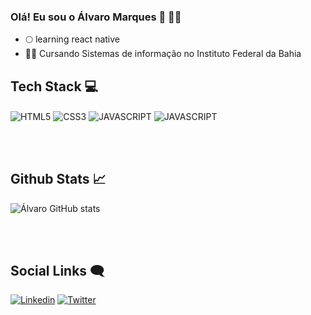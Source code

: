 ### Olá! Eu sou o Álvaro Marques 👋 👨‍💻 
- 🌕 learning react native
- 👨‍🎓 Cursando Sistemas de informação no Instituto Federal da Bahia


## Tech Stack 💻


<div>
  <img align="center" alt="HTML5" src="https://img.shields.io/badge/HTML5-E34F26?style=for-the-badge&logo=html5&logoColor=white"/>
  <img align="center" alt="CSS3" src="https://img.shields.io/badge/CSS3-1572B6?style=for-the-badge&logo=css3&logoColor=white"/>
  <img align="center" alt="JAVASCRIPT" src="https://img.shields.io/badge/JavaScript-F7DF1E?style=for-the-badge&logo=javascript&logoColor=black"/>
  <img align="center" alt="JAVASCRIPT" src="https://img.shields.io/badge/Java-ED8B00?style=for-the-badge&logo=openjdk&logoColor=white"/>
</div>

<br></br>

## Github Stats 📈

![Álvaro GitHub stats](https://github-readme-stats.vercel.app/api?username=Alvaro-18&show_icons=true&theme=radical)

<br></br>

## Social Links 🗨️

[![Linkedin](https://img.shields.io/badge/LinkedIn-0077B5?style=for-the-badge&logo=linkedin&logoColor=white)](https://www.linkedin.com/in/%C3%A1lvaro-marques-a2146a234/)
[![Twitter](https://img.shields.io/badge/Twitter-1DA1F2?style=for-the-badge&logo=twitter&logoColor=white)](https://twitter.com/lvaroMarques15)

